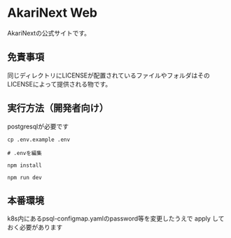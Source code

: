 # AkariNext Web

AkariNextの公式サイトです。

## 免責事項

同じディレクトリにLICENSEが配置されているファイルやフォルダはそのLICENSEによって提供される物です。

## 実行方法（開発者向け）

postgresqlが必要です

```
cp .env.example .env

# .envを編集

npm install

npm run dev
```

## 本番環境

k8s内にあるpsql-configmap.yamlのpassword等を変更したうえで apply しておく必要があります
